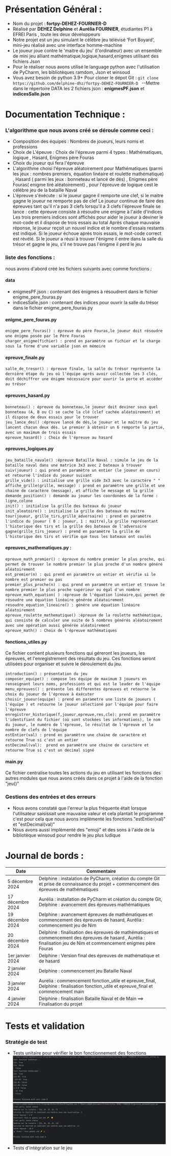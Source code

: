 # Présentation Général : 
- Nom du projet : **fortpy-DEHEZ-FOURNIER-D** 
- Réalisé par **DEHEZ Delphine** et **Aurélia FOURNIER**, étudiantes P1 à EFREI Paris , toute les deux développeurs 
- Notre projet est un jeu simulant le célèbre jeu télévisé 'Fort Boyard', mini-jeu réalisé avec une interface homme-machine
- Le joueur joue contre le 'maitre du jeu' (l'ordinateur) avec un ensemble de mini jeu alliant mathématique,logique,hasard,enigmes utilisant des fichiers Json
- Pour le réaliser nous avons utilisé le language python avec l'utilisation de PyCharm, les bibliotèques ramdom, Json et winsoud  
- Vous avez besoin de python 3.9+ 
Pour cloner le dépot Git : ```git clone https://github.com/delphine-dhz/fortpy-DEHEZ-FOURNIER-D ```
--Mettre dans le répertoire DATA les 2 fichiers json : **enigmesPF.json** et **indicesSalle.json**

# Documentation Technique : 
### L'algorithme que nous avons créé se déroule comme ceci : 
- Composition des équipes : Nombres de joueurs, leurs noms et professions
- Choix de L'épeuve : 
Choix de l'épreuve parmi 4 types : Mathématiques, logique , Hasard, Enigmes père Fouras 
- Choix du joueur qui fera l'épreuve
- L'algorithme choisi l'épreuve aléatoirement pour Mathématiques (parmi les jeux : nombres premiers, équation linéaire et roulette mathématique) , Hasard ( parmi les jeux : bonneteau et lancé de dés) , Enigmes père Fouras( enigme tiré aléatoirement) , pour l'épreuve de logique cest le célèbre jeu de la bataille Naval
- L'épreuve s'éxécute : 
si le joueur gagne il remporte une clef, si le maitre gagne le joueur ne remporte pas de clef 
Le joueur continue de faire des épreuves tant qu'il n'a pas 3 clefs 
lorsqu'il a 3 clefs l'épreuve finale se lance : cette épreuve consiste à résoudre une enigme à l'aide d'indices 
Les trois premiers indices sont affichés pour aider le joueur à deviner le mot-code et il dispose de trois essais au total
Après chaque mauvaise réponse, le joueur reçoit un nouvel indice et le nombre d'essais restants est indiqué.
Si le joueur échoue après trois essais, le mot-code correct est révélé.
Si le joueur a réusi à trouver l'énigme il entre dans la salle du trésor et gagne le jeu, s'il ne trouve pas l'énigme il perd le jeu 
        
### liste des fonctions :
nous avons d'abord créé les fichiers suivants avec comme fonctions :  
#### data
- enigmesPF.json : contenant des énigmes à résoudrent dans le fichier enigme_pere_fouras.py
- indicesSalle.json : contenant des indices pour ouvrir la salle du trésor dans le fichier enigme_pere_fouras.py
#### enigme_pere_fouras.py 
```
enigme_pere_fouras() : épreuve du père Fouras,le joueur doit résoudre une énigme posée par le Père Fouras 
charger_enigme(fichier) : prend en paramètre un fichier et le charge sous la forme d'une variable json en mémoire 
```
#### epreuve_finale.py 
```
salle_de_tresor() : épreuve finale, la salle du trésor représente la dernière étape du jeu où l'équipe après avoir collectée les 3 clés, doit déchiffrer une énigme nécessaire pour ouvrir la porte et accéder au trésor 
```
#### epreuves_hasard.py
```
bonneteau() : épreuve du bonneteau,le joueur doit deviner sous quel bonneteau (A, B ou C) se cache la clé (clef cachée aléatoirement) et il dispose de deux essais pour le trouver
jeu_lance_des() :épreuve lancé de dés,le joueur et le maître du jeu lancent chacun deux dés. Le premier à obtenir un 6 remporte la partie, avec un maximum de trois essais
epreuve_hasard() : Choix de l'épreuve au hasard 
```
#### epreuves_logiques.py
```
jeu_bataille_navale() :épreuve Bataille Naval : simule le jeu de la bataille naval dans une matrice 3x3 avec 2 bateaux à trouver
suiv(joueur) : qui prend en paramètre un entier (le joueur en cours) et retourne l'indice du joueur suivant 
grille_vide() : initialise une grille vide 3x3 avec le caractère " "
affiche_grille(grille, message) : prend en paramètre une grille et une chaine de caractère (message), et affiche le message et la grille 
demande_position() : demande au joueur les coordonées de la forme : ligne,colone
init() : initialise la grille des bateaux du joueur 
init_aleatoire() : initialise la grille des bateaux du maitre 
tour(joueur, grille_tirs,grille_adversaire) : prend en paramètre l'indice du joueur ( 0 : joueur, 1 : maitre),la grille représentant l'historique des tirs et la grille des bateaux de l'adversaire
gagne(grille_tirs_joueur) : prend en paramètre la grille de l'historique des tirs et vérifie que tous les bateaux ont coulés
```
#### epreuves_mathematiques.py : 
```
epreuve_math_premier() : épreuve du nombre premier le plus proche, qui permet de trouver le nombre premier le plus proche d'un nombre généré aléatoirement
est_premier(n) : qui prend en paramètre un entier et vérifie si le nombre est premier ou pas 
premier_plus_proche(n) : qui prend en paramètre un entier et trouve le nombre premier le plus proche supérieur ou égal d'un nombre 
epreuve_math_equation( ) :épreuve de l'équation linéaire,qui permet de résoudre une équation linéaire générée aléatoirement
resoudre_equation_lineaire() : génère une équation linéaire aléatoirement 
epreuve_roulette_mathematique() :épreuve de la roulette mathématique, qui consiste de calculer une suite de 5 nombres générés aléatoirement avec une opération aussi générée aléatoirement
epreuve_math() : Choix de l'épreuve mathématiques
```
#### fonctions_utiles.py
Ce fichier contient plusieurs fonctions qui géreront les joueurs, les épreuves, et l'enregistrement des résultats du jeu. Ces fonctions seront utilisées pour organiser et suivre le déroulement du jeu.
```
introduction() : présentation du jeu 
composer_equipe() : compose les équipe de maximum 3 joueurs en renseignant leurs noms, professions et qui est le leader de l'équipe 
menu_epreuves() : présente les differentes épreuves et retourne le choix du joueur de l'épreuve à éxécuter 
choisir_joueur(equipe) : prend en parametre une liste de joueurs ( l'équipe ) et retourne le joueur sélectioné par l'équipe pour faire l'épreuve
enregistrer_historique(f,joueur,epreuve,res,cle): prend en paramètre l'identifiant du fichier (où sont stockées les informations), le nom du joueur, le numéro de l'épreuve, le résultat de l'épreuve et le nombre de clefs de l'équipe
estEntier(val) : prend en paramètre une chaine de caractère et retourne True si c'est un entier 
estDecimal(val):  prend en paramètre une chaine de caractère et retourne True si c'est un décimal signé 
```
#### main.py
Ce fichier centralise toutes les actions du jeu en utilisant les fonctions des autres modules que nous avons créés dans ce projet à l'aide de la fonction "jeu()"
### Gestions des entrées et des erreurs              
- Nous avons constaté que l'erreur la plus fréquente était lorsque l'utilisateur saisissait une mauvaise valeur et cela plantait le programme c'est pour cela que nous avons implémenté les fonctions "estEntier(val)" et "estDecimal(val)"
- Nous avons aussi implémenté des "emoji" et des sons à l'aide de la bibliotèque winsoud pour rendre le jeu plus ludique 

# Journal de bords : 
| Date | Commentaire |
| ------ | ------ |
|5 décembre 2024 | Delphine : instalation de PyCharm, création du compte Git et prise de connaissance du projet + commencement des épreuves de mathématiques
| 17 décembre 2024 | Aurélia : installation de PyCharm et création du compte Git, Delphine : avancement des épreuves mathématiques
| 19 décembre 2024 | Delphine : avancement épreuves de mathématiques et commencement des épreuves de hasard, Aurélia : commencement jeu de Nim 
| 20 décembre 2024 | Delphine : finalisation des épreuves de mathématiques et commencement des épreuves de hasard , Aurélia : finalisation jeu de Nim et commencement enigmes père Fouras
| 1er janvier 2024 | Delphine : Version final des épreuves de mathématique et de hasard
| 2 janvier 2024 | Delphine : commencement jeu Bataille Naval 
| 3 janvier 2024 | Aurelia : commencement fonction_utile et epreuve_final, Delphine : finalisation fonction_utile et epreuve_final et commencement main
| 4 janvier 2024 | Delphine : finalisation Bataille Naval et de Main ==> Finalisation du projet 

# Tests et validation
### Stratégie de test
- Tests unitaire pour vérifier le bon fonctionnement des fonctions
![test estEntier et estDecimal](./TEST/Test-estEntier.png)
![test estEntier et estDecimal](./TEST/testroulette.png)
- Tests d'intégration sur le jeu
